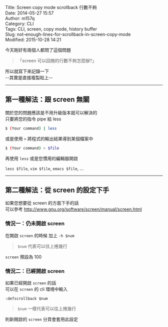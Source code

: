 Title: Screen copy mode scrollback 行數不夠  
Date: 2014-05-27 15:57  
Author: m157q  
Category: CLI  
Tags: CLI, screen, copy mode, history buffer  
Slug: not-enough-lines-for-scrollback-in-screen-copy-mode  
Modified: 2015-10-28 14:21  
  
  
今天剛好有兩個人都問了這個問題  
  
> 「screen 可以回捲的行數不夠怎麼辦?」  
  
所以就寫下來記錄一下  
--其實是直接複製貼上--  
  
---  
  
## 第一種解法：跟 screen 無關  
  
關於您的問題應該是不用升級版本就可以解決的  
只要將您的指令 pipe 給 less  
  
```sh  
$ (Your command) | less  
```  
  
或是使用 `>` 將程式的輸出結果導到某個檔案中  
  
```sh  
$ (Your command) > $file  
```  
  
再使用 `less` 或是您慣用的編輯器開啟  
  
`less $file`, `vim $file`, `emacs $file`, ...  
  
---  
  
## 第二種解法：從 screen 的設定下手  
  
如果您想要從 screen 的方面下手的話  
可以參考 <http://www.gnu.org/software/screen/manual/screen.html>  
  
  
### 情況一：仍未開啟 screen  
  
在開啟 `screen` 的時候 加上 `-h $num`  
> `$num` 代表可以往上捲幾行  
  
`screen` 預設為 100  
  
  
### 情況二：已經開啟 screen  
  
如果已經開啟 `screen` 的話  
可以在 `screen` 的 cli 環境中輸入  
  
```screen  
:defscrollback $num  
```  
> `$num` 一樣代表可以往上捲幾行  
  
則新開啟的 `screen` 分頁會套用此設定  

